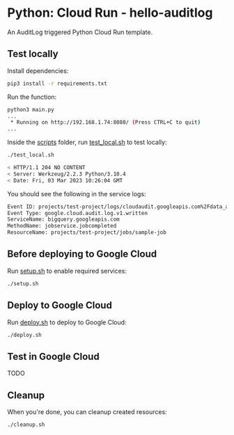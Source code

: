 # Python: Cloud Run - hello-auditlog

 An AuditLog triggered Python Cloud Run template.

## Test locally

Install dependencies:

```sh
pip3 install -r requirements.txt
```

Run the function:

```sh
python3 main.py
...
 * Running on http://192.168.1.74:8080/ (Press CTRL+C to quit)
...
```

Inside the [scripts](scripts) folder, run [test_local.sh](scripts/test.sh) to
test locally:

```sh
./test_local.sh

< HTTP/1.1 204 NO CONTENT
< Server: Werkzeug/2.2.3 Python/3.10.4
< Date: Fri, 03 Mar 2023 10:26:04 GMT
```

You should see the following in the service logs:

```sh
Event ID: projects/test-project/logs/cloudaudit.googleapis.com%2Fdata_access1234567123456789
Event Type: google.cloud.audit.log.v1.written
ServiceName: bigquery.googleapis.com
MethodName: jobservice.jobcompleted
ResourceName: projects/test-project/jobs/sample-job
```

## Before deploying to Google Cloud

Run [setup.sh](scripts/setup.sh) to enable required services:

```sh
./setup.sh
```

## Deploy to Google Cloud

Run [deploy.sh](scripts/deploy.sh) to deploy to Google Cloud:

```sh
./deploy.sh
```

## Test in Google Cloud

TODO

## Cleanup

When you're done, you can cleanup created resources:

```sh
./cleanup.sh
```
